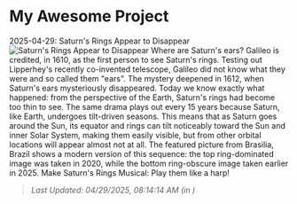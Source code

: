 # My Awesome Project

<!-- APOD Start -->
2025-04-29: Saturn's Rings Appear to Disappear
![Saturn's Rings Appear to Disappear](https://apod.nasa.gov/apod/image/2504/SaturnSeasons_Fontes_960.jpg)
Where are Saturn's ears? Galileo is credited, in 1610, as the first person to see Saturn's rings. Testing out Lipperhey's recently co-invented telescope, Galileo did not know what they were and so called them "ears".  The mystery deepened in 1612, when Saturn's ears mysteriously disappeared. Today we know exactly what happened: from the perspective of the Earth, Saturn's rings had become too thin to see.  The same drama plays out every 15 years because Saturn, like Earth, undergoes tilt-driven seasons. This means that as Saturn goes around the Sun, its equator and rings can tilt noticeably toward the Sun and inner Solar System, making them easily visible, but from other orbital locations will appear almost not at all.  The featured picture from Brasilia, Brazil shows a modern version of this sequence: the top ring-dominated image was taken in 2020, while the bottom ring-obscure image taken earlier in 2025.   Make Saturn's Rings Musical: Play them like a harp!
> _Last Updated: 04/29/2025, 08:14:14 AM (in )_
<!-- APOD End -->
